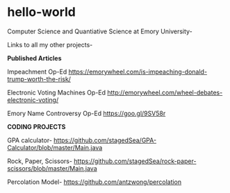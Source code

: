 # hello-world
Computer Science and Quantiative Science at Emory University-

Links to all my other projects-



**Published Articles** 

Impeachment Op-Ed
https://emorywheel.com/is-impeaching-donald-trump-worth-the-risk/

Electronic Voting Machines Op-Ed
http://emorywheel.com/wheel-debates-electronic-voting/

Emory Name Controversy Op-Ed
https://goo.gl/9SV58r




**CODING PROJECTS** 

GPA calculator- 
https://github.com/stagedSea/GPA-Calculator/blob/master/Main.java

Rock, Paper, Scissors-
https://github.com/stagedSea/rock-paper-scissors/blob/master/Main.java

Percolation Model-
https://github.com/antzwong/percolation


